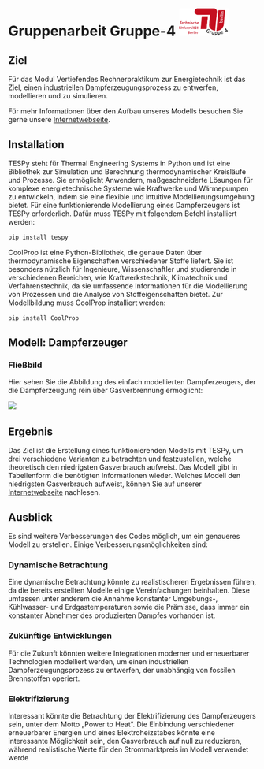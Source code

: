 <h1>Gruppenarbeit Gruppe-4 <img src="images/Logo Gruppe 4.png" width="100"></h1>

## Ziel
Für das Modul Vertiefendes Rechnerpraktikum zur Energietechnik ist das Ziel, einen industriellen Dampferzeugungsprozess zu entwerfen, modellieren und zu simulieren.

Für mehr Informationen über den Aufbau unseres Modells besuchen Sie gerne unsere [Internetwebseite](https://kdh981.github.io/RET-Gruppe-4/).

## Installation
TESPy steht für Thermal Engineering Systems in Python und ist eine Bibliothek zur Simulation und Berechnung thermodynamischer Kreisläufe und Prozesse. Sie ermöglicht Anwendern, maßgeschneiderte Lösungen für komplexe energietechnische Systeme wie Kraftwerke und Wärmepumpen zu entwickeln, indem sie eine flexible und intuitive Modellierungsumgebung bietet. Für eine funktionierende Modellierung eines Dampferzeugers ist TESPy erforderlich. Dafür muss TESPy mit folgendem Befehl installiert werden:

```bash
pip install tespy
```
CoolProp ist eine Python-Bibliothek, die genaue Daten über thermodynamische Eigenschaften verschiedener Stoffe liefert. Sie ist besonders nützlich für Ingenieure, Wissenschaftler und studierende in verschiedenen Bereichen, wie Kraftwerkstechnik, Klimatechnik und Verfahrenstechnik, da sie umfassende Informationen für die Modellierung von Prozessen und die Analyse von Stoffeigenschaften bietet. Zur Modellbildung muss CoolProp installiert werden:

```bash
pip install CoolProp
```

## Modell: Dampferzeuger
### Fließbild
Hier sehen Sie die Abbildung des einfach modellierten Dampferzeugers, der die Dampferzeugung rein über Gasverbrennung ermöglicht:

<img src="docs/Fließbild.PNG" width="500">

## Ergebnis
Das Ziel ist die Erstellung eines funktionierenden Modells mit TESPy, um drei verschiedene Varianten zu betrachten und festzustellen, welche theoretisch den niedrigsten Gasverbrauch aufweist. Das Modell gibt in Tabellenform die benötigten Informationen wieder. Welches Modell den niedrigsten Gasverbrauch aufweist, können Sie auf unserer [Internetwebseite](https://kdh981.github.io/RET-Gruppe-4/) nachlesen.

## Ausblick
Es sind weitere Verbesserungen des Codes möglich, um ein genaueres Modell zu erstellen. Einige Verbesserungsmöglichkeiten sind:

### Dynamische Betrachtung
Eine dynamische Betrachtung könnte zu realistischeren Ergebnissen führen, da die bereits erstellten Modelle einige Vereinfachungen beinhalten. Diese umfassen unter anderem die Annahme konstanter Umgebungs-, Kühlwasser- und Erdgastemperaturen sowie die Prämisse, dass immer ein konstanter Abnehmer des produzierten Dampfes vorhanden ist.

### Zukünftige Entwicklungen
Für die Zukunft könnten weitere Integrationen moderner und erneuerbarer Technologien modelliert werden, um einen industriellen Dampferzeugungsprozess zu entwerfen, der unabhängig von fossilen Brennstoffen operiert. 

### Elektrifizierung
Interessant könnte die Betrachtung der Elektrifizierung des Dampferzeugers sein, unter dem Motto „Power to Heat“. Die Einbindung verschiedener erneuerbarer Energien und eines Elektroheizstabes könnte eine interessante Möglichkeit sein, den Gasverbrauch auf null zu reduzieren, während realistische Werte für den Strommarktpreis im Modell verwendet werde




